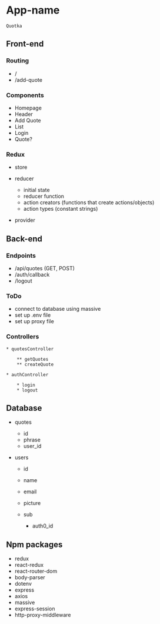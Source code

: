 # App-name

    Quotka

## Front-end

### Routing

- /
- /add-quote

### Components

- Homepage
- Header
- Add Quote
- List
- Login
- Quote?

### Redux

- store
- reducer

  - initial state
  - reducer function
  - action creators (functions that create actions/objects)
  - action types (constant strings)

- provider

## Back-end

### Endpoints

- /api/quotes (GET, POST)
- /auth/callback
- /logout

### ToDo

- connect to database using massive
- set up .env file
- set up proxy file

### Controllers

    * quotesController

        ** getQuotes
        ** createQuote

    * authController

        * login
        * logout

## Database

- quotes

  - id
  - phrase
  - user_id

- users

  - id
  - name
  - email
  - picture
  - sub

    - auth0_id

## Npm packages

- redux
- react-redux
- react-router-dom
- body-parser
- dotenv
- express
- axios
- massive
- express-session
- http-proxy-middleware
